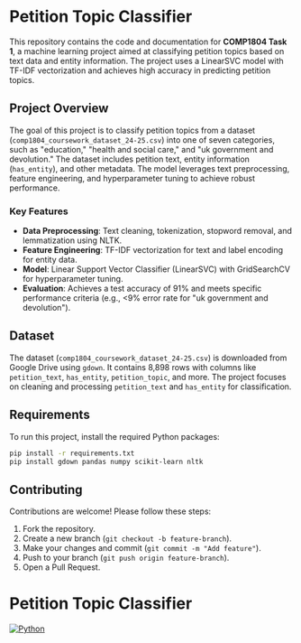# Petition Topic Classifier

This repository contains the code and documentation for **COMP1804 Task 1**, a machine learning project aimed at classifying petition topics based on text data and entity information. The project uses a LinearSVC model with TF-IDF vectorization and achieves high accuracy in predicting petition topics.

## Project Overview
The goal of this project is to classify petition topics from a dataset (`comp1804_coursework_dataset_24-25.csv`) into one of seven categories, such as "education," "health and social care," and "uk government and devolution." The dataset includes petition text, entity information (`has_entity`), and other metadata. The model leverages text preprocessing, feature engineering, and hyperparameter tuning to achieve robust performance.

### Key Features
- **Data Preprocessing**: Text cleaning, tokenization, stopword removal, and lemmatization using NLTK.
- **Feature Engineering**: TF-IDF vectorization for text and label encoding for entity data.
- **Model**: Linear Support Vector Classifier (LinearSVC) with GridSearchCV for hyperparameter tuning.
- **Evaluation**: Achieves a test accuracy of 91% and meets specific performance criteria (e.g., <9% error rate for "uk government and devolution").

## Dataset
The dataset (`comp1804_coursework_dataset_24-25.csv`) is downloaded from Google Drive using `gdown`. It contains 8,898 rows with columns like `petition_text`, `has_entity`, `petition_topic`, and more. The project focuses on cleaning and processing `petition_text` and `has_entity` for classification.

## Requirements
To run this project, install the required Python packages:
```bash
pip install -r requirements.txt
pip install gdown pandas numpy scikit-learn nltk
```

## Contributing
Contributions are welcome! Please follow these steps:
1. Fork the repository.
2. Create a new branch (`git checkout -b feature-branch`).
3. Make your changes and commit (`git commit -m "Add feature"`).
4. Push to your branch (`git push origin feature-branch`).
5. Open a Pull Request.

# Petition Topic Classifier
[![Python](https://img.shields.io/badge/python-3.x-blue.svg)](https://www.python.org/)
